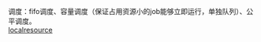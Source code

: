 调度：fifo调度、容量调度（保证占用资源小的job能够立即运行，单独队列）、公平调度。    
[localresource](https://blog.csdn.net/tzs_1041218129/article/details/114994280) 

